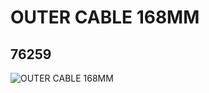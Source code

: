 # OUTER CABLE 168MM
## 76259
![OUTER CABLE 168MM](https://lc-www-live-s.legocdn.com/media/bricks/5/2/6176401.jpg)